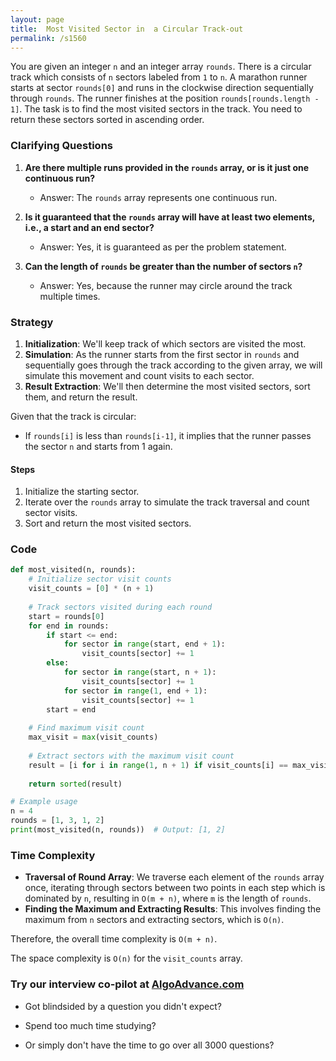 ```yaml
---
layout: page
title:  Most Visited Sector in  a Circular Track-out
permalink: /s1560
---
```


You are given an integer `n` and an integer array `rounds`. There is a circular track which consists of `n` sectors labeled from `1` to `n`. A marathon runner starts at sector `rounds[0]` and runs in the clockwise direction sequentially through `rounds`. The runner finishes at the position `rounds[rounds.length - 1]`. The task is to find the most visited sectors in the track. You need to return these sectors sorted in ascending order.

### Clarifying Questions

1. **Are there multiple runs provided in the `rounds` array, or is it just one continuous run?**
   - Answer: The `rounds` array represents one continuous run.

2. **Is it guaranteed that the `rounds` array will have at least two elements, i.e., a start and an end sector?**
   - Answer: Yes, it is guaranteed as per the problem statement.

3. **Can the length of `rounds` be greater than the number of sectors `n`?**
   - Answer: Yes, because the runner may circle around the track multiple times.

### Strategy

1. **Initialization**: We'll keep track of which sectors are visited the most.
2. **Simulation**: As the runner starts from the first sector in `rounds` and sequentially goes through the track according to the given array, we will simulate this movement and count visits to each sector.
3. **Result Extraction**: We'll then determine the most visited sectors, sort them, and return the result.

Given that the track is circular:
- If `rounds[i]` is less than `rounds[i-1]`, it implies that the runner passes the sector `n` and starts from 1 again.

#### Steps
1. Initialize the starting sector.
2. Iterate over the `rounds` array to simulate the track traversal and count sector visits.
3. Sort and return the most visited sectors.

### Code

```python
def most_visited(n, rounds):
    # Initialize sector visit counts
    visit_counts = [0] * (n + 1)
    
    # Track sectors visited during each round
    start = rounds[0]
    for end in rounds:
        if start <= end:
            for sector in range(start, end + 1):
                visit_counts[sector] += 1
        else:
            for sector in range(start, n + 1):
                visit_counts[sector] += 1
            for sector in range(1, end + 1):
                visit_counts[sector] += 1
        start = end
    
    # Find maximum visit count
    max_visit = max(visit_counts)
    
    # Extract sectors with the maximum visit count
    result = [i for i in range(1, n + 1) if visit_counts[i] == max_visit]
    
    return sorted(result)

# Example usage
n = 4
rounds = [1, 3, 1, 2]
print(most_visited(n, rounds))  # Output: [1, 2]
```

### Time Complexity

- **Traversal of Round Array**: We traverse each element of the `rounds` array once, iterating through sectors between two points in each step which is dominated by `n`, resulting in `O(m + n)`, where `m` is the length of `rounds`.
- **Finding the Maximum and Extracting Results**: This involves finding the maximum from `n` sectors and extracting sectors, which is `O(n)`.

Therefore, the overall time complexity is `O(m + n)`.

The space complexity is `O(n)` for the `visit_counts` array.


### Try our interview co-pilot at [AlgoAdvance.com](https://algoAdvance.com)

- Got blindsided by a question you didn't expect?

- Spend too much time studying?

- Or simply don't have the time to go over all 3000 questions?

